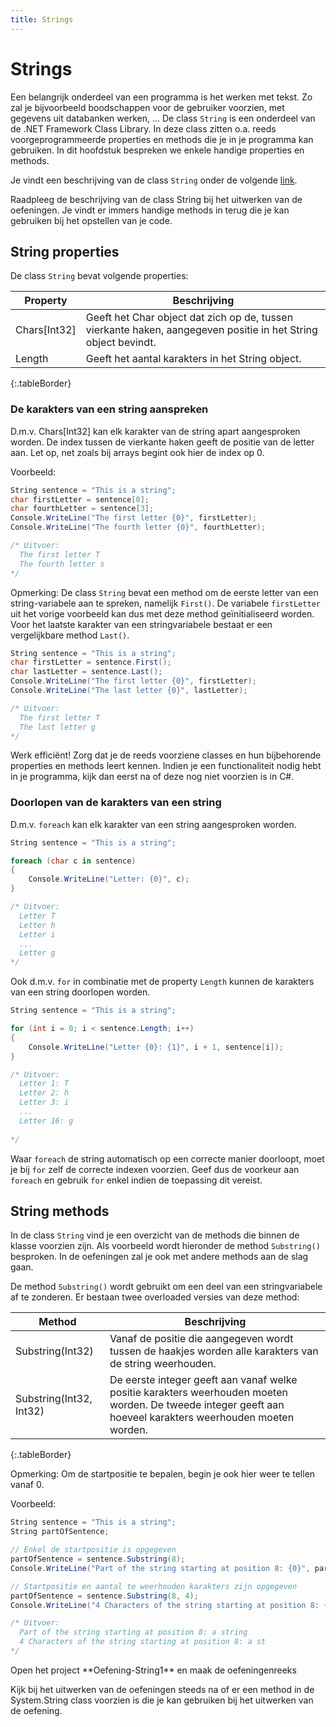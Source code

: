 ```yaml
---
title: Strings
---
```

# Strings

Een belangrijk onderdeel van een programma is het werken met tekst. Zo zal je bijvoorbeeld boodschappen voor de gebruiker voorzien, met gegevens uit databanken werken, ...
De class `String` is een onderdeel van de .NET Framework Class Library. In deze class zitten o.a. reeds voorgeprogrammeerde properties en methods die je in je programma kan gebruiken.
In dit hoofdstuk bespreken we enkele handige properties en methods.

Je vindt een beschrijving van de class `String` onder de volgende [link](https://msdn.microsoft.com/en-us/library/system.string.string(v=vs.110).aspx).

<div class="note protip">
<p>Raadpleeg de beschrijving van de class String bij het uitwerken van de oefeningen. Je vindt er immers handige methods in terug die je kan gebruiken bij het opstellen van je code.</p>
</div>


## String properties

De class `String` bevat volgende properties:

| Property     | Beschrijving   |
| ------------- |-------------    |
| Chars[Int32]  | Geeft het Char object dat zich op de, tussen vierkante haken, aangegeven positie in het String object bevindt.      |
| Length        | Geeft het aantal karakters in het String object.   |
{:.tableBorder}

### De karakters van een string aanspreken

D.m.v. Chars[Int32] kan elk karakter van de string apart aangesproken worden. De index tussen de vierkante haken geeft de positie van de letter aan. Let op, net zoals bij arrays begint ook hier de index op 0.

Voorbeeld:
```csharp
String sentence = "This is a string";
char firstLetter = sentence[0];
char fourthLetter = sentence[3];
Console.WriteLine("The first letter {0}", firstLetter);
Console.WriteLine("The fourth letter {0}", fourthLetter);

/* Uitvoer:
  The first letter T
  The fourth letter s
*/
```

Opmerking:
De class `String` bevat een method om de eerste letter van een string-variabele aan te spreken, namelijk `First()`. De variabele `firstLetter` uit het vorige voorbeeld kan dus met deze method geïnitialiseerd worden. Voor het laatste karakter van een stringvariabele bestaat er een vergelijkbare method `Last()`.

```csharp
String sentence = "This is a string";
char firstLetter = sentence.First();
char lastLetter = sentence.Last();
Console.WriteLine("The first letter {0}", firstLetter);
Console.WriteLine("The last letter {0}", lastLetter);

/* Uitvoer:
  The first letter T
  The last letter g
*/
```

<div class="note protip">
<p>Werk efficiënt! Zorg dat je de reeds voorziene classes en hun bijbehorende properties en methods leert kennen. Indien je een functionaliteit nodig hebt in je programma, kijk dan eerst na of deze nog niet voorzien is in C#.</p>
</div>

### Doorlopen van de karakters van een string

D.m.v. `foreach` kan elk karakter van een string aangesproken worden.

```csharp
String sentence = "This is a string";

foreach (char c in sentence)
{
    Console.WriteLine("Letter: {0}", c);
}

/* Uitvoer:
  Letter T
  Letter h
  Letter i
  ...
  Letter g
*/
```

Ook d.m.v. `for` in combinatie met de property `Length` kunnen de karakters van een string doorlopen worden. 

```csharp
String sentence = "This is a string";

for (int i = 0; i < sentence.Length; i++)
{
    Console.WriteLine("Letter {0}: {1}", i + 1, sentence[i]);
}

/* Uitvoer:
  Letter 1: T
  Letter 2: h
  Letter 3: i
  ...
  Letter 16: g
  
*/
```

Waar `foreach` de string automatisch op een correcte manier doorloopt, moet je bij `for` zelf de correcte indexen voorzien. Geef dus de voorkeur aan `foreach` en gebruik `for` enkel indien de toepassing dit vereist.

## String methods

In de class `String` vind je een overzicht van de methods die binnen de klasse voorzien zijn. Als voorbeeld wordt hieronder de method `Substring()` besproken. In de oefeningen zal je ook met andere methods aan de slag gaan.

De method `Substring()` wordt gebruikt om een deel van een stringvariabele af te zonderen. Er bestaan twee overloaded versies van deze method:

| Method     | Beschrijving   |
| ------------- |-------------    |
| Substring(Int32) | Vanaf de positie die aangegeven wordt tussen de haakjes worden alle karakters van de string weerhouden.      |
| Substring(Int32, Int32)| De eerste integer geeft aan vanaf welke positie karakters weerhouden moeten worden. De tweede integer geeft aan hoeveel karakters weerhouden moeten worden. |
{:.tableBorder}

Opmerking: Om de startpositie te bepalen, begin je ook hier weer te tellen vanaf 0.

Voorbeeld:

```csharp
String sentence = "This is a string";
String partOfSentence;

// Enkel de startpositie is opgegeven
partOfSentence = sentence.Substring(8);
Console.WriteLine("Part of the string starting at position 8: {0}", partOfSentence);

// Startpositie en aantal te weerhouden karakters zijn opgegeven
partOfSentence = sentence.Substring(8, 4);
Console.WriteLine("4 Characters of the string starting at position 8: {0}", partOfSentence);

/* Uitvoer:
  Part of the string starting at position 8: a string
  4 Characters of the string starting at position 8: a st 
*/

```

<div class="note oefening">
<p>Open het project **Oefening-String1** en maak de oefeningenreeks</p>
<p>Kijk bij het uitwerken van de oefeningen steeds na of er een method in de System.String class voorzien is die je kan gebruiken bij het uitwerken van de oefening.</p>
</div>

